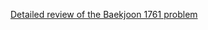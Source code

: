 [Detailed review of the Baekjoon 1761 problem](https://choicube84.github.io/study/2024/07/11/baekjoon_1761.html)